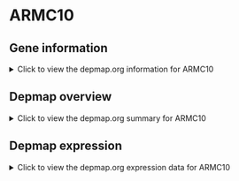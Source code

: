 <h1>ARMC10</h1>

<h2>Gene information</h2>
<details>
  <summary>Click to view the depmap.org information for ARMC10</summary>
  <iframe src="https://depmap.org/portal/gene/ARMC10?tab=about" style="border:none;width:100%;height:800px"></iframe>
</details>

<h2>Depmap overview</h2>
<details>
  <summary>Click to view the depmap.org summary for ARMC10</summary>
  <iframe src="https://depmap.org/portal/gene/ARMC10?tab=overview" style="border:none;width:100%;height:800px"></iframe>
</details>

<h2>Depmap expression</h2>
<details>
  <summary>Click to view the depmap.org expression data for ARMC10</summary>
  <iframe src="https://depmap.org/portal/gene/ARMC10?tab=characterization" style="border:none;width:100%;height:800px"></iframe>
</details>


<!--
<h2>Reactome Pathway diagram</h2>
PNAME
-->


